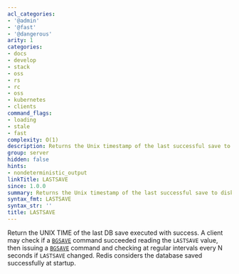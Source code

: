 ```yaml
---
acl_categories:
- '@admin'
- '@fast'
- '@dangerous'
arity: 1
categories:
- docs
- develop
- stack
- oss
- rs
- rc
- oss
- kubernetes
- clients
command_flags:
- loading
- stale
- fast
complexity: O(1)
description: Returns the Unix timestamp of the last successful save to disk.
group: server
hidden: false
hints:
- nondeterministic_output
linkTitle: LASTSAVE
since: 1.0.0
summary: Returns the Unix timestamp of the last successful save to disk.
syntax_fmt: LASTSAVE
syntax_str: ''
title: LASTSAVE
---
```

Return the UNIX TIME of the last DB save executed with success.
A client may check if a [`BGSAVE`](/commands/bgsave) command succeeded reading the `LASTSAVE` value,
then issuing a [`BGSAVE`](/commands/bgsave) command and checking at regular intervals every N
seconds if `LASTSAVE` changed. Redis considers the database saved successfully at startup.
